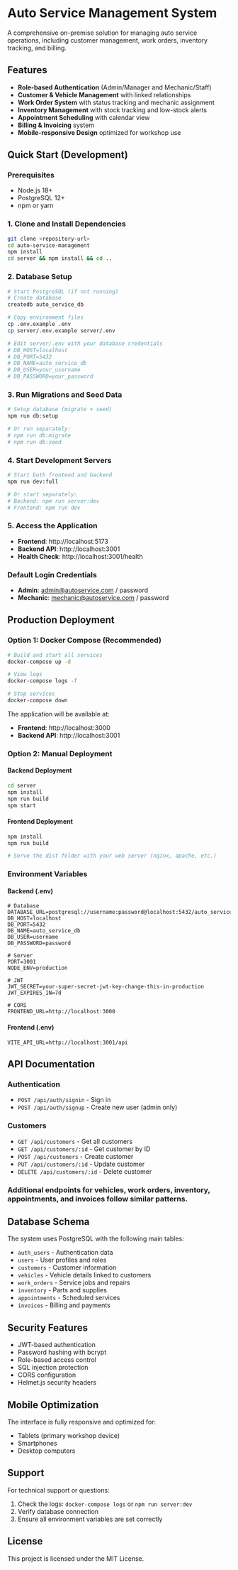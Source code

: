 # Auto Service Management System

A comprehensive on-premise solution for managing auto service operations, including customer management, work orders, inventory tracking, and billing.

## Features

- **Role-based Authentication** (Admin/Manager and Mechanic/Staff)
- **Customer & Vehicle Management** with linked relationships
- **Work Order System** with status tracking and mechanic assignment
- **Inventory Management** with stock tracking and low-stock alerts
- **Appointment Scheduling** with calendar view
- **Billing & Invoicing** system
- **Mobile-responsive Design** optimized for workshop use

## Quick Start (Development)

### Prerequisites

- Node.js 18+ 
- PostgreSQL 12+
- npm or yarn

### 1. Clone and Install Dependencies

```bash
git clone <repository-url>
cd auto-service-management
npm install
cd server && npm install && cd ..
```

### 2. Database Setup

```bash
# Start PostgreSQL (if not running)
# Create database
createdb auto_service_db

# Copy environment files
cp .env.example .env
cp server/.env.example server/.env

# Edit server/.env with your database credentials
# DB_HOST=localhost
# DB_PORT=5432
# DB_NAME=auto_service_db
# DB_USER=your_username
# DB_PASSWORD=your_password
```

### 3. Run Migrations and Seed Data

```bash
# Setup database (migrate + seed)
npm run db:setup

# Or run separately:
# npm run db:migrate
# npm run db:seed
```

### 4. Start Development Servers

```bash
# Start both frontend and backend
npm run dev:full

# Or start separately:
# Backend: npm run server:dev
# Frontend: npm run dev
```

### 5. Access the Application

- **Frontend**: http://localhost:5173
- **Backend API**: http://localhost:3001
- **Health Check**: http://localhost:3001/health

### Default Login Credentials

- **Admin**: admin@autoservice.com / password
- **Mechanic**: mechanic@autoservice.com / password

## Production Deployment

### Option 1: Docker Compose (Recommended)

```bash
# Build and start all services
docker-compose up -d

# View logs
docker-compose logs -f

# Stop services
docker-compose down
```

The application will be available at:
- **Frontend**: http://localhost:3000
- **Backend API**: http://localhost:3001

### Option 2: Manual Deployment

#### Backend Deployment

```bash
cd server
npm install
npm run build
npm start
```

#### Frontend Deployment

```bash
npm install
npm run build

# Serve the dist folder with your web server (nginx, apache, etc.)
```

### Environment Variables

#### Backend (.env)
```env
# Database
DATABASE_URL=postgresql://username:password@localhost:5432/auto_service_db
DB_HOST=localhost
DB_PORT=5432
DB_NAME=auto_service_db
DB_USER=username
DB_PASSWORD=password

# Server
PORT=3001
NODE_ENV=production

# JWT
JWT_SECRET=your-super-secret-jwt-key-change-this-in-production
JWT_EXPIRES_IN=7d

# CORS
FRONTEND_URL=http://localhost:3000
```

#### Frontend (.env)
```env
VITE_API_URL=http://localhost:3001/api
```

## API Documentation

### Authentication
- `POST /api/auth/signin` - Sign in
- `POST /api/auth/signup` - Create new user (admin only)

### Customers
- `GET /api/customers` - Get all customers
- `GET /api/customers/:id` - Get customer by ID
- `POST /api/customers` - Create customer
- `PUT /api/customers/:id` - Update customer
- `DELETE /api/customers/:id` - Delete customer

### Additional endpoints for vehicles, work orders, inventory, appointments, and invoices follow similar patterns.

## Database Schema

The system uses PostgreSQL with the following main tables:
- `auth_users` - Authentication data
- `users` - User profiles and roles
- `customers` - Customer information
- `vehicles` - Vehicle details linked to customers
- `work_orders` - Service jobs and repairs
- `inventory` - Parts and supplies
- `appointments` - Scheduled services
- `invoices` - Billing and payments

## Security Features

- JWT-based authentication
- Password hashing with bcrypt
- Role-based access control
- SQL injection protection
- CORS configuration
- Helmet.js security headers

## Mobile Optimization

The interface is fully responsive and optimized for:
- Tablets (primary workshop device)
- Smartphones
- Desktop computers

## Support

For technical support or questions:
1. Check the logs: `docker-compose logs` or `npm run server:dev`
2. Verify database connection
3. Ensure all environment variables are set correctly

## License

This project is licensed under the MIT License.